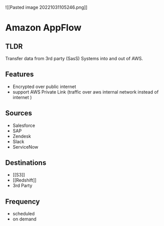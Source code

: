 ![[Pasted image 20221031105246.png]]
# Amazon AppFlow

## TLDR 
Transfer data from 3rd party (SasS) Systems into and out of AWS.

## Features
- Encrypted over public internet
- support AWS Private Link (traffic over aws internal network instead of internet )

## Sources
- Salesforce
- SAP
- Zendesk
- Slack
- ServiceNow

## Destinations
- [[S3]]
- [[Redshift]]
- 3rd Party

## Frequency
- scheduled
- on demand
